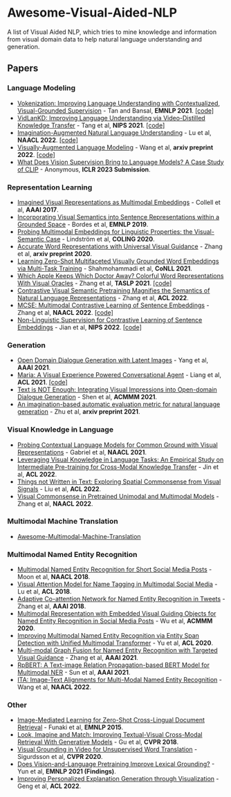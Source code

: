 # Awesome-Visual-Aided-NLP
A list of Visual Aided NLP, which tries to mine knowledge and information from visual domain data to help natural language understanding and generation.


## Papers


### Language Modeling

* [Vokenization: Improving Language Understanding with Contextualized, Visual-Grounded Supervision](https://aclanthology.org/2020.emnlp-main.162) - Tan and Bansal, **EMNLP 2021**. [[code]](https://github.com/airsplay/vokenization)
* [VidLanKD: Improving Language Understanding via Video-Distilled Knowledge Transfer](https://proceedings.neurips.cc/paper/2021/hash/ccdf3864e2fa9089f9eca4fc7a48ea0a-Abstract.html) - Tang et al, **NIPS 2021**. [[code]](https://github.com/zinengtang/VidLanKD)
* [Imagination-Augmented Natural Language Understanding](https://aclanthology.org/2022.naacl-main.326/) - Lu et al, **NAACL 2022**. [[code]](https://github.com/YujieLu10/IACE-NLU)
* [Visually-Augmented Language Modeling](https://arxiv.org/abs/2205.10178) - Wang et al, **arxiv preprint 2022**. [[code]](https://github.com/YujieLu10/IACE-NLU)
* [What Does Vision Supervision Bring to Language Models? A Case Study of CLIP](https://openreview.net/forum?id=SdBfRJE9SX-) - Anonymous, **ICLR 2023 Submission**.


### Representation Learning

* [Imagined Visual Representations as Multimodal Embeddings](https://ojs.aaai.org/index.php/AAAI/article/view/11155) - Collell et al, **AAAI 2017**.
* [Incorporating Visual Semantics into Sentence Representations within a Grounded Space](https://aclanthology.org/D19-1064) - Bordes et al, **EMNLP 2019**.
* [Probing Multimodal Embeddings for Linguistic Properties: the Visual-Semantic Case](https://aclanthology.org/2020.coling-main.64) - Lindström et al, **COLING 2020**.
* [Accurate Word Representations with Universal Visual Guidance](http://arxiv.org/abs/2012.15086) - Zhang et al, **arxiv preprint 2020**.
* [Learning Zero-Shot Multifaceted Visually Grounded Word Embeddings via Multi-Task Training](https://aclanthology.org/2021.conll-1.12) - Shahmohammadi et al, **CoNLL 2021**.
* [Which Apple Keeps Which Doctor Away? Colorful Word Representations With Visual Oracles](https://ieeexplore.ieee.org/document/9627795) - Zhang et al, **TASLP 2021**. [[code]](https://github.com/cooelf/AppleLM)
* [Contrastive Visual Semantic Pretraining Magnifies the Semantics of Natural Language Representations](https://aclanthology.org/2022.acl-long.217) - Zhang et al, **ACL 2022**.
* [MCSE: Multimodal Contrastive Learning of Sentence Embeddings](https://aclanthology.org/2022.naacl-main.436) - Zhang et al, **NAACL 2022**. [[code]](https://github.com/uds-lsv/MCSE)
* [Non-Linguistic Supervision for Contrastive Learning of Sentence Embeddings](http://arxiv.org/abs/2209.09433) - Jian et al, **NIPS 2022**. [[code]](https://github.com/yiren-jian/NonLing-CSE)


### Generation

* [Open Domain Dialogue Generation with Latent Images](https://ojs.aaai.org/index.php/AAAI/article/view/17675) - Yang et al, **AAAI 2021**.
* [Maria: A Visual Experience Powered Conversational Agent](https://aclanthology.org/2021.acl-long.435/) - Liang et al, **ACL 2021**. [[code]](https://github.com/jokieleung/Maria)
* [Text is NOT Enough: Integrating Visual Impressions into Open-domain Dialogue Generation](https://dl.acm.org/doi/10.1145/3474085.3475568) - Shen et al, **ACMMM 2021**.
* [An imagination-based automatic evaluation metric for natural language generation](https://arxiv.org/abs/2106.05970) - Zhu et al, **arxiv preprint 2021**.

### Visual Knowledge in Language

* [Probing Contextual Language Models for Common Ground with Visual Representations](https://aclanthology.org/2021.naacl-main.422) - Gabriel et al, **NAACL 2021**.
* [Leveraging Visual Knowledge in Language Tasks: An Empirical Study on Intermediate Pre-training for Cross-Modal Knowledge Transfer](https://aclanthology.org/2022.acl-long.196) - Jin et al, **ACL 2022**.
* [Things not Written in Text: Exploring Spatial Commonsense from Visual Signals](https://aclanthology.org/2022.acl-long.168) - Liu et al, **ACL 2022**.
* [Visual Commonsense in Pretrained Unimodal and Multimodal Models](https://aclanthology.org/2022.naacl-main.390) - Zhang et al, **NAACL 2022**.


### Multimodal Machine Translation

* [Awesome-Multimodal-Machine-Translation](https://github.com/ZihengZZH/awesome-multimodal-machine-translation)

### Multimodal Named Entity Recognition

* [Multimodal Named Entity Recognition for Short Social Media Posts](https://aclanthology.org/N18-1078) - Moon et al, **NAACL 2018**.
* [Visual Attention Model for Name Tagging in Multimodal Social Media](https://aclanthology.org/P18-1185/) - Lu et al, **ACL 2018**.
* [Adaptive Co-attention Network for Named Entity Recognition in Tweets](https://ojs.aaai.org/index.php/AAAI/article/view/11962) - Zhang et al, **AAAI 2018**.
* [Multimodal Representation with Embedded Visual Guiding Objects for Named Entity Recognition in Social Media Posts](https://dl.acm.org/doi/abs/10.1145/3394171.3413650) - Wu et al, **ACMMM 2020**.
* [Improving Multimodal Named Entity Recognition via Entity Span Detection with Unified Multimodal Transformer](https://aclanthology.org/2020.acl-main.306/) - Yu et al, **ACL 2020**.
* [Multi-modal Graph Fusion for Named Entity Recognition with Targeted Visual Guidance](https://ojs.aaai.org/index.php/AAAI/article/view/17687) - Zhang et al, **AAAI 2021**.
* [RpBERT: A Text-image Relation Propagation-based BERT Model for Multimodal NER](https://ojs.aaai.org/index.php/AAAI/article/view/17633) - Sun et al, **AAAI 2021**.
* [ITA: Image-Text Alignments for Multi-Modal Named Entity Recognition](https://ojs.aaai.org/index.php/AAAI/article/view/17633) - Wang et al, **NAACL 2022**.

### Other

* [Image-Mediated Learning for Zero-Shot Cross-Lingual Document Retrieval](https://aclanthology.org/D15-1070/) - Funaki et al, **EMNLP 2015**.
* [Look, Imagine and Match: Improving Textual-Visual Cross-Modal Retrieval With Generative Models](https://openaccess.thecvf.com/content_cvpr_2018/html/Gu_Look_Imagine_and_CVPR_2018_paper.html) - Gu et al, **CVPR 2018**.
* [Visual Grounding in Video for Unsupervised Word Translation](https://openaccess.thecvf.com/content_CVPR_2020/html/Sigurdsson_Visual_Grounding_in_Video_for_Unsupervised_Word_Translation_CVPR_2020_paper.html) - Sigurdsson et al, **CVPR 2020**.
* [Does Vision-and-Language Pretraining Improve Lexical Grounding?](https://aclanthology.org/2021.findings-emnlp.370/) - Yun et al, **EMNLP 2021 (Findings)**.
* [Improving Personalized Explanation Generation through Visualization](https://aclanthology.org/2022.acl-long.20) - Geng et al, **ACL 2022**.
